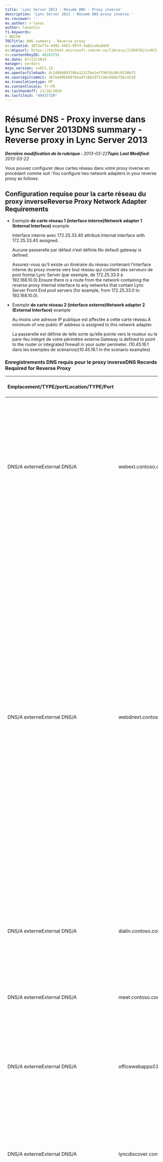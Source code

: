 ```yaml
---
title: 'Lync Server 2013 : Résumé DNS - Proxy inverse'
description: 'Lync Server 2013 : Résumé DNS-proxy inverse.'
ms.reviewer: ''
ms.author: v-lanac
author: lanachin
f1.keywords:
- NOCSH
TOCTitle: DNS summary - Reverse proxy
ms:assetid: 3073affa-4d92-4453-9974-3a82ca0c6445
ms:mtpsurl: https://technet.microsoft.com/en-us/library/JJ204781(v=OCS.15)
ms:contentKeyID: 48183755
ms.date: 07/23/2014
manager: serdars
mtps_version: v=OCS.15
ms.openlocfilehash: dc2d806893786a11317be1eff9bfdc08c9230bf3
ms.sourcegitcommit: 36fee89bb887bea4f18b19f17a8c69daf5bc423d
ms.translationtype: MT
ms.contentlocale: fr-FR
ms.lasthandoff: 11/26/2020
ms.locfileid: "49437720"
---
```

# <a name="dns-summary---reverse-proxy-in-lync-server-2013"></a><span data-ttu-id="af43c-103">Résumé DNS - Proxy inverse dans Lync Server 2013</span><span class="sxs-lookup"><span data-stu-id="af43c-103">DNS summary - Reverse proxy in Lync Server 2013</span></span>

<div data-xmlns="http://www.w3.org/1999/xhtml">

<div class="topic" data-xmlns="http://www.w3.org/1999/xhtml" data-msxsl="urn:schemas-microsoft-com:xslt" data-cs="https://msdn.microsoft.com/">

<div data-asp="https://msdn2.microsoft.com/asp">



</div>

<div id="mainSection">

<div id="mainBody"><span data-ttu-id="af43c-104">

<span> </span></span><span class="sxs-lookup"><span data-stu-id="af43c-104">

<span> </span></span></span>

<span data-ttu-id="af43c-105">_**Dernière modification de la rubrique :** 2013-03-22_</span><span class="sxs-lookup"><span data-stu-id="af43c-105">_**Topic Last Modified:** 2013-03-22_</span></span>

<span data-ttu-id="af43c-106">Vous pouvez configurer deux cartes réseau dans votre proxy inverse en procédant comme suit :</span><span class="sxs-lookup"><span data-stu-id="af43c-106">You configure two network adapters in your reverse proxy as follows:</span></span>

<div>

## <a name="reverse-proxy-network-adapter-requirements"></a><span data-ttu-id="af43c-107">Configuration requise pour la carte réseau du proxy inverse</span><span class="sxs-lookup"><span data-stu-id="af43c-107">Reverse Proxy Network Adapter Requirements</span></span>

  - <span data-ttu-id="af43c-108">Exemple **de carte réseau 1 (interface interne)**</span><span class="sxs-lookup"><span data-stu-id="af43c-108">**Network adapter 1 (Internal Interface)** example</span></span>
    
    <span data-ttu-id="af43c-109">Interface interne avec 172.25.33.40 attribué.</span><span class="sxs-lookup"><span data-stu-id="af43c-109">Internal interface with 172.25.33.40 assigned.</span></span>
    
    <span data-ttu-id="af43c-110">Aucune passerelle par défaut n’est définie.</span><span class="sxs-lookup"><span data-stu-id="af43c-110">No default gateway is defined.</span></span>
    
    <span data-ttu-id="af43c-111">Assurez-vous qu’il existe un itinéraire du réseau contenant l’interface interne du proxy inverse vers tout réseau qui contient des serveurs de pool frontal Lync Server (par exemple, de 172.25.33.0 à 192.168.10.0).</span><span class="sxs-lookup"><span data-stu-id="af43c-111">Ensure there is a route from the network containing the reverse proxy internal interface to any networks that contain Lync Server Front End pool servers (for example, from 172.25.33.0 to 192.168.10.0).</span></span>

  - <span data-ttu-id="af43c-112">Exemple **de carte réseau 2 (interface externe)**</span><span class="sxs-lookup"><span data-stu-id="af43c-112">**Network adapter 2 (External Interface)** example</span></span>
    
    <span data-ttu-id="af43c-113">Au moins une adresse IP publique est affectée à cette carte réseau.</span><span class="sxs-lookup"><span data-stu-id="af43c-113">A minimum of one public IP address is assigned to this network adapter.</span></span>
    
    <span data-ttu-id="af43c-114">La passerelle est définie de telle sorte qu’elle pointe vers le routeur ou le pare-feu intégré de votre périmètre externe.</span><span class="sxs-lookup"><span data-stu-id="af43c-114">Gateway is defined to point to the router or integrated firewall in your outer perimeter.</span></span> <span data-ttu-id="af43c-115">(10.45.16.1 dans les exemples de scénarios)</span><span class="sxs-lookup"><span data-stu-id="af43c-115">(10.45.16.1 in the scenario examples)</span></span>

### <a name="dns-records-required-for-reverse-proxy"></a><span data-ttu-id="af43c-116">Enregistrements DNS requis pour le proxy inverse</span><span class="sxs-lookup"><span data-stu-id="af43c-116">DNS Records Required for Reverse Proxy</span></span>

<table>
<colgroup>
<col style="width: 25%" />
<col style="width: 25%" />
<col style="width: 25%" />
<col style="width: 25%" />
</colgroup>
<thead>
<tr class="header">
<th><span data-ttu-id="af43c-117">Emplacement/TYPE/port</span><span class="sxs-lookup"><span data-stu-id="af43c-117">Location/TYPE/Port</span></span></th>
<th><span data-ttu-id="af43c-118">FQDN</span><span class="sxs-lookup"><span data-stu-id="af43c-118">FQDN</span></span></th>
<th><span data-ttu-id="af43c-119">Adresse IP</span><span class="sxs-lookup"><span data-stu-id="af43c-119">IP address</span></span></th>
<th><span data-ttu-id="af43c-120">Cartes sur/Commentaires</span><span class="sxs-lookup"><span data-stu-id="af43c-120">Maps to/comments</span></span></th>
</tr>
</thead>
<tbody>
<tr class="odd">
<td><p><span data-ttu-id="af43c-121">DNS/A externe</span><span class="sxs-lookup"><span data-stu-id="af43c-121">External DNS/A</span></span></p></td>
<td><p><span data-ttu-id="af43c-122">webext.contoso.com</span><span class="sxs-lookup"><span data-stu-id="af43c-122">webext.contoso.com</span></span></p></td>
<td><p><span data-ttu-id="af43c-123">Écouteur affecté pour les ressources publiées en externe</span><span class="sxs-lookup"><span data-stu-id="af43c-123">Assigned listener for externally published resources</span></span></p></td>
<td><p><span data-ttu-id="af43c-124">Services Web externes du déploiement interne.</span><span class="sxs-lookup"><span data-stu-id="af43c-124">External web services from the internal deployment.</span></span> <span data-ttu-id="af43c-125">Il est possible de définir et de créer des enregistrements supplémentaires pour tous les domaines SIP qui utiliseront ce proxy inverse, ainsi que les services Web externes définis.</span><span class="sxs-lookup"><span data-stu-id="af43c-125">Additional records can be defined and created for all pools and single servers for any SIP domain that will use this reverse proxy, and has defined external web services.</span></span></p></td>
</tr>
<tr class="even">
<td><p><span data-ttu-id="af43c-126">DNS/A externe</span><span class="sxs-lookup"><span data-stu-id="af43c-126">External DNS/A</span></span></p></td>
<td><p><span data-ttu-id="af43c-127">webdirext.contoso.com</span><span class="sxs-lookup"><span data-stu-id="af43c-127">webdirext.contoso.com</span></span></p></td>
<td><p><span data-ttu-id="af43c-128">Écouteur affecté pour les ressources publiées en externe</span><span class="sxs-lookup"><span data-stu-id="af43c-128">Assigned listener for externally published resources</span></span></p></td>
<td><p><span data-ttu-id="af43c-129">Services Web externes pour les directeurs ou les pools de réalisateurs dans votre déploiement.</span><span class="sxs-lookup"><span data-stu-id="af43c-129">External web services for the Directors or Director pools in your deployment.</span></span> <span data-ttu-id="af43c-130">Vous pouvez définir autant de directeurs qu’il existe de gestionnaires distincts, qui peuvent être associés à d’autres domaines SIP.</span><span class="sxs-lookup"><span data-stu-id="af43c-130">You can define as many Directors as there are distinct Directors, of which may be associated with other SIP domains.</span></span></p>
<div>

> [!IMPORTANT]  
> <span data-ttu-id="af43c-131">La définition des enregistrements DNS pour et la publication des directeurs ne constituent pas le pool frontal ou la décision du réalisateur.</span><span class="sxs-lookup"><span data-stu-id="af43c-131">Defining the DNS records for and publishing the Directors is not an either the Front End pool or the Director decision.</span></span> <span data-ttu-id="af43c-132">Vous devez définir et publier le directeur et les services Web externes du pool frontal si vous utilisez des directeurs.</span><span class="sxs-lookup"><span data-stu-id="af43c-132">You must define and publish both the Director and the Front End pool external web services if you are using Directors.</span></span> <span data-ttu-id="af43c-133">Les types de trafic spécifiques (pour l’authentification et d’autres utilisations) seront d’abord envoyés au directeur, s’il est défini dans la topologie.</span><span class="sxs-lookup"><span data-stu-id="af43c-133">Specific traffic types (for authentication and other uses) will be sent to the Director first, if it is defined in the topology.</span></span>


</div></td>
</tr>
<tr class="odd">
<td><p><span data-ttu-id="af43c-134">DNS/A externe</span><span class="sxs-lookup"><span data-stu-id="af43c-134">External DNS/A</span></span></p></td>
<td><p><span data-ttu-id="af43c-135">dialin.contoso.com</span><span class="sxs-lookup"><span data-stu-id="af43c-135">dialin.contoso.com</span></span></p></td>
<td><p><span data-ttu-id="af43c-136">Écouteur affecté pour les ressources publiées en externe</span><span class="sxs-lookup"><span data-stu-id="af43c-136">Assigned listener for externally published resources</span></span></p></td>
<td><p><span data-ttu-id="af43c-137">Conférence rendez-vous publiée en externe</span><span class="sxs-lookup"><span data-stu-id="af43c-137">Dial-in conferencing published externally</span></span></p></td>
</tr>
<tr class="even">
<td><p><span data-ttu-id="af43c-138">DNS/A externe</span><span class="sxs-lookup"><span data-stu-id="af43c-138">External DNS/A</span></span></p></td>
<td><p><span data-ttu-id="af43c-139">meet.contoso.com</span><span class="sxs-lookup"><span data-stu-id="af43c-139">meet.contoso.com</span></span></p></td>
<td><p><span data-ttu-id="af43c-140">Écouteur affecté pour les ressources publiées en externe</span><span class="sxs-lookup"><span data-stu-id="af43c-140">Assigned listener for externally published resources</span></span></p></td>
<td><p><span data-ttu-id="af43c-141">Conférences publiées en externe</span><span class="sxs-lookup"><span data-stu-id="af43c-141">Conferences published externally</span></span></p></td>
</tr>
<tr class="odd">
<td><p><span data-ttu-id="af43c-142">DNS/A externe</span><span class="sxs-lookup"><span data-stu-id="af43c-142">External DNS/A</span></span></p></td>
<td><p><span data-ttu-id="af43c-143">officewebapps01.contoso.com</span><span class="sxs-lookup"><span data-stu-id="af43c-143">officewebapps01.contoso.com</span></span></p></td>
<td><p><span data-ttu-id="af43c-144">Écouteur attribué pour Office Web Apps Server</span><span class="sxs-lookup"><span data-stu-id="af43c-144">Assigned listener for Office Web Apps Server</span></span></p></td>
<td><p><span data-ttu-id="af43c-145">Office Web Apps Server déployé en interne ou dans le périmètre et publié pour un accès client externe</span><span class="sxs-lookup"><span data-stu-id="af43c-145">Office Web Apps Server deployed internally or in the perimeter, and published for external client access</span></span></p></td>
</tr>
<tr class="even">
<td><p><span data-ttu-id="af43c-146">DNS/A externe</span><span class="sxs-lookup"><span data-stu-id="af43c-146">External DNS/A</span></span></p></td>
<td><p><span data-ttu-id="af43c-147">lyncdiscover.contoso.com</span><span class="sxs-lookup"><span data-stu-id="af43c-147">lyncdiscover.contoso.com</span></span></p></td>
<td><p><span data-ttu-id="af43c-148">Écouteur affecté pour les ressources publiées en externe</span><span class="sxs-lookup"><span data-stu-id="af43c-148">Assigned listener for externally published resources</span></span></p></td>
<td><p><span data-ttu-id="af43c-149">Lync Discover enregistrement externe pour une découverte automatique publiée en externe et inclut la mobilité, Microsoft Lync Web App et l’application Web du planificateur</span><span class="sxs-lookup"><span data-stu-id="af43c-149">Lync Discover External record for externally published AutoDiscover, and includes Mobility, Microsoft Lync Web App, and scheduler Web app</span></span></p></td>
</tr><span data-ttu-id="af43c-150">
</tbody>
</table>


</div>

</div>

<span> </span>

</div>

</div>

</span><span class="sxs-lookup"><span data-stu-id="af43c-150">
</tbody>
</table>


</div>

</div>

<span> </span>

</div>

</div>

</span></span></div>

